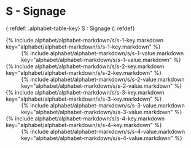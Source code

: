 <div data-role="collapsible" data-inset="false" markdown="1">
 <h1 class="cart-collapsible-div">S - Signage</h1>

{:refdef: .alphabet-table-key}
S
: Signage
{: refdef}

<dt markdown='block' >
{% include alphabet/alphabet-markdown/s/s-1-key.markdown key="alphabet/alphabet-markdown/s/s-1-key.markdown" %}
</dt>
<dd markdown='1'>
{% include alphabet/alphabet-markdown/s/s-1-value.markdown key="alphabet/alphabet-markdown/s/s-1-value.markdown" %}
</dd>

<dt markdown='block' >
{% include alphabet/alphabet-markdown/s/s-2-key.markdown key="alphabet/alphabet-markdown/s/s-2-key.markdown" %}
</dt>
<dd markdown='1'>
{% include alphabet/alphabet-markdown/s/s-2-value.markdown key="alphabet/alphabet-markdown/s/s-2-value.markdown" %}
</dd>

<dt markdown='block' >
{% include alphabet/alphabet-markdown/s/s-3-key.markdown key="alphabet/alphabet-markdown/s/s-3-key.markdown" %}
</dt>
<dd markdown='1'>
{% include alphabet/alphabet-markdown/s/s-3-value.markdown key="alphabet/alphabet-markdown/s/s-3-value.markdown" %}
</dd>

<dt markdown='block' >
{% include alphabet/alphabet-markdown/s/s-4-key.markdown key="alphabet/alphabet-markdown/s/s-4-key.markdown" %}
</dt>
<dd markdown='1'>
{% include alphabet/alphabet-markdown/s/s-4-value.markdown key="alphabet/alphabet-markdown/s/s-4-value.markdown" %}
</dd>



</div>
